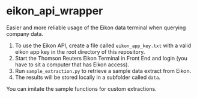 # eikon_api_wrapper
Easier and more reliable usage of the Eikon data terminal when querying company data.

1. To use the Eikon API, create a file called `eikon_app_key.txt` with a valid eikon app key in the root directory of this repository.
2. Start the Thomson Reuters Eikon Terminal in Front End and login (you have to sit a computer that has Eikon access).
3. Run `sample_extraction.py` to retrieve a sample data extract from Eikon.
4. The results will be stored locally in a subfolder called `data`.

You can imitate the sample functions for custom extractions.